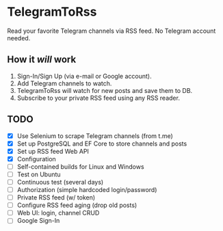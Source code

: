 ﻿# TelegramToRss

Read your favorite Telegram channels via RSS feed. No Telegram account needed.

## How it _will_ work

1. Sign-In/Sign Up (via e-mail or Google account).
2. Add Telegram channels to watch.
3. TelegramToRss will watch for new posts and save them to DB.
4. Subscribe to your private RSS feed using any RSS reader.

## TODO

* [x] Use Selenium to scrape Telegram channels (from t.me)
* [x] Set up PostgreSQL and EF Core to store channels and posts
* [x] Set up RSS feed Web API
* [x] Configuration
* [ ] Self-contained builds for Linux and Windows
* [ ] Test on Ubuntu
* [ ] Continuous test (several days)
* [ ] Authorization (simple hardcoded login/password)
* [ ] Private RSS feed (w/ token)
* [ ] Configure RSS feed aging (drop old posts)
* [ ] Web UI: login, channel CRUD
* [ ] Google Sign-In
